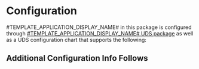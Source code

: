 # Configuration

#TEMPLATE_APPLICATION_DISPLAY_NAME# in this package is configured through [#TEMPLATE_APPLICATION_DISPLAY_NAME# UDS package](#UDS_PACKAGE_REPO#) as well as a UDS configuration chart that supports the following:

## Additional Configuration Info Follows